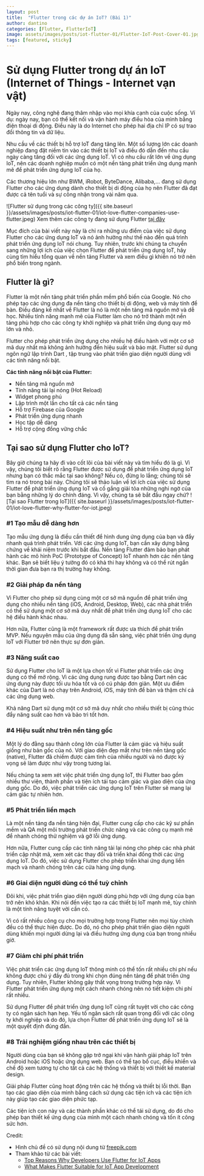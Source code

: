 ```yaml
---
layout: post
title:  "Flutter trong các dự án IoT? (Bài 1)"
author: dantino
categories: [Flutter, FlutterIoT]
image: assets/images/posts/iot-flutter-01/Flutter-IoT-Post-Cover-01.jpg
tags: [featured, sticky]
---
```

# Sử dụng Flutter trong dự án IoT (Internet of Things - Internet vạn vật) 
 Ngày nay, công nghệ đang thâm nhập vào mọi khía cạnh của cuộc sống. Ví dụ: ngày nay, bạn có thể kết nối và vận hành máy điều hòa của mình bằng điện thoại di động. Điều này là do Internet cho phép hai địa chỉ IP có sự trao đổi thông tin và dữ liệu.   

 Nhu cầu về các thiết bị hỗ trợ IoT đang tăng lên. Một số lượng lớn các doanh nghiệp đang đặt niềm tin vào các thiết bị IoT và điều đó dẫn đến nhu cầu ngày càng tăng đối với các ứng dụng IoT. Vì có nhu cầu rất lớn về ứng dụng IoT, nên các doanh nghiệp muốn có một nền tảng phát triển ứng dụng mạnh mẽ để phát triển ứng dụng IoT của họ.

Các thương hiệu lớn như BWM, iRobot, ByteDance, Alibaba,... đang sử dụng Flutter cho các ứng dụng dành cho thiết bị di động của họ nên Flutter đã đạt được cả tên tuổi và sự công nhận trong vài năm qua. 

 ![Flutter sử dụng trong các công ty]({{ site.baseurl }}/assets/images/posts/iot-flutter-01/iot-love-flutter-companies-use-flutter.jpeg)
 Xem thêm các công ty đang sử dụng Flutter [tại đây]

Mục đích của bài viết này này là chỉ ra những ưu điểm của việc sử dụng Flutter cho các ứng dụng IoT và nó ảnh hưởng như thế nào đến quá trình phát triển ứng dụng IoT nói chung. Tuy nhiên, trước khi chúng ta chuyển sang những lợi ích của việc chọn Flutter để phát triển ứng dụng IoT, hãy cùng tìm hiểu tổng quan về nền tảng Flutter và xem điều gì khiến nó trở nên phổ biến trong ngành.
## Flutter là gì? 
Flutter là một nền tảng phát triển phần mềm phổ biến của Google. Nó cho phép tạo các ứng dụng đa nền tảng cho thiết bị di động, web và máy tính để bàn. Điều đáng kể nhất về Flutter là nó là một nền tảng mã nguồn mở và dễ học. Nhiều tính năng mạnh mẽ của Flutter làm cho nó trở thành một nền tảng phù hợp cho các công ty khởi nghiệp và phát triển ứng dụng quy mô lớn và nhỏ.

Flutter cho phép phát triển ứng dụng cho nhiều hệ điều hành với một cơ sở mã duy nhất mà không ảnh hưởng đến hiệu suất và bảo mật. Flutter sử dụng ngôn ngữ lập trình Dart , tập trung vào phát triển giao diện người dùng với các tính năng nổi bật.

**Các tính năng nổi bật của Flutter:** 

- Nền tảng mã nguồn mở
- Tính năng tải lại nóng (Hot Reload)
- Widget phong phú
- Lập trình một lần cho tất cả các nền tảng
- Hỗ trợ Firebase của Google
- Phát triển ứng dụng nhanh
- Học tập dễ dàng
- Hỗ trợ cộng đồng vững chắc

## Tại sao sử dụng Flutter cho IoT? 
Bây giờ chúng ta hãy đi vào cốt lõi của bài viết này và tìm hiểu đó là gì. Vì vậy, chúng tôi biết rõ rằng Flutter được sử dụng để phát triển ứng dụng IoT nhưng bạn có thắc mắc tại sao không? Nếu có, đừng lo lắng; chúng tôi sẽ tìm ra nó trong bài này. Chúng tôi sẽ thảo luận về lợi ích của việc sử dụng Flutter để phát triển ứng dụng IoT và cố gắng giải tỏa những nghi ngờ của bạn bằng những lý do chính đáng. Vì vậy, chúng ta sẽ bắt đầu ngay chứ?
![Tại sao Flutter trong IoT]({{ site.baseurl }}/assets/images/posts/iot-flutter-01/iot-love-flutter-why-flutter-for-iot.jpeg)

### #1 Tạo mẫu dễ dàng hơn

Tạo mẫu ứng dụng là điều cần thiết để hình dung ứng dụng của bạn và đẩy nhanh quá trình phát triển. Với các ứng dụng IoT, bạn cần xây dựng bằng chứng về khái niệm trước khi bắt đầu. Nền tảng Flutter đảm bảo bạn phát hành các mô hình PoC (Prototype of Concept) IoT nhanh hơn các nền tảng khác. Bạn sẽ biết liệu ý tưởng đó có khả thi hay không và có thể rút ngắn thời gian đưa bạn ra thị trường hay không.

### #2 Giải pháp đa nền tảng

Vì Flutter cho phép sử dụng cùng một cơ sở mã nguồn để phát triển ứng dụng cho nhiều nền tảng (iOS, Android, Desktop, Web), các nhà phát triển có thể sử dụng một cơ sở mã duy nhất để phát triển ứng dụng IoT cho các hệ điều hành khác nhau.

Hơn nữa, Flutter cũng là một framework rất được ưa thích để phát triển MVP. Nếu nguyên mẫu của ứng dụng đã sẵn sàng, việc phát triển ứng dụng IoT với Flutter trở nên thực sự đơn giản.

### #3 Năng suất cao

Sử dụng Flutter cho IoT là một lựa chọn tốt vì Flutter phát triển các ứng dụng có thể mở rộng. Vì các ứng dụng rung được tạo bằng Dart nên các ứng dụng này được tối ưu hóa tốt và có cú pháp đơn giản. Một ưu điểm khác của Dart là nó chạy trên Android, iOS, máy tính để bàn và thậm chí cả các ứng dụng web.

Khả năng Dart sử dụng một cơ sở mã duy nhất cho nhiều thiết bị cũng thúc đẩy năng suất cao hơn và bảo trì tốt hơn.

### #4 Hiệu suất như trên nền tảng gốc
Một lý do đằng sau thành công lớn của Flutter là cảm giác và hiệu suất giống như bản gốc của nó. Với giao diện đẹp mắt như trên nền tảng gốc (native), Flutter đã chiếm được cảm tình của nhiều người và nó được kỳ vọng sẽ làm được như vậy trong tương lai.

Nếu chúng ta xem xét việc phát triển ứng dụng IoT, thì Flutter bao gồm nhiều thư viện, thành phần và tiện ích tái tạo cảm giác và giao diện của ứng dụng gốc. Do đó, việc phát triển các ứng dụng IoT trên Flutter sẽ mang lại cảm giác tự nhiên hơn.

### #5 Phát triển liền mạch

Là một nền tảng đa nền tảng hiện đại, Flutter cung cấp cho các kỹ sư phần mềm và QA một môi trường phát triển chức năng và các công cụ mạnh mẽ để nhanh chóng thử nghiệm và gỡ lỗi ứng dụng.

Hơn nữa, Flutter cung cấp các tính năng tải lại nóng cho phép các nhà phát triển cập nhật mã, xem xét các thay đổi và triển khai đồng thời các ứng dụng IoT. Do đó, việc sử dụng Flutter cho phép triển khai ứng dụng liền mạch và nhanh chóng trên các cửa hàng ứng dụng.

### #6 Giai diện người dùng có thể tuỳ chỉnh

Đôi khi, việc phát triển giao diện người dùng phù hợp với ứng dụng của bạn trở nên khó khăn. Khi nói đến việc tạo ra các thiết bị IoT mạnh mẽ, tùy chỉnh là một tính năng tuyệt vời cần có.

Vì có rất nhiều công cụ cho mọi trường hợp trong Flutter nên mọi tùy chỉnh đều có thể thực hiện được. Do đó, nó cho phép phát triển giao diện người dùng khiến mọi người dừng lại và điều hướng ứng dụng của bạn trong nhiều giờ.

### #7 Giảm chi phí phát triển

Việc phát triển các ứng dụng IoT thông minh có thể tốn rất nhiều chi phí nếu không được chú ý đầy đủ trong khi chọn đúng nền tảng để phát triển ứng dụng. Tuy nhiên, Flutter không gây thất vọng trong trường hợp này. Vì Flutter phát triển ứng dụng một cách nhanh chóng nên nó tiết kiệm chi phí rất nhiều.

Sử dụng Flutter để phát triển ứng dụng IoT cũng rất tuyệt vời cho các công ty có ngân sách hạn hẹp. Yếu tố ngân sách rất quan trọng đối với các công ty khởi nghiệp và do đó, lựa chọn Flutter để phát triển ứng dụng IoT sẽ là một quyết định đúng đắn.

### #8 Trải nghiệm giống nhau trên các thiết bị

Người dùng của bạn sẽ không gặp trở ngại khi vận hành giải pháp IoT trên Android hoặc iOS hoặc ứng dụng web. Bạn có thể tạo bố cục, điều khiển và chế độ xem tương tự cho tất cả các hệ thống và thiết bị với thiết kế material design.

Giải pháp Flutter cũng hoạt động trên các hệ thống và thiết bị lỗi thời. Bạn tạo các giao diện của mình bằng cách sử dụng các tiện ích và các tiện ích này giúp tạo các giao diện phức tạp.

Các tiện ích con này và các thành phần khác có thể tái sử dụng, do đó cho phép bạn thiết kế ứng dụng của mình một cách nhanh chóng và tốn ít công sức hơn.



Credit:
 - Hình chủ đề có sử dụng nội dung từ [freepik.com](https://www.freepik.com/free-vector/internet-things-isometric-flowchart_6169717.htm#query=Iot&position=8&from_view=search&track=sph)
 - Tham khảo từ các bài viết: 
   - [Top Reasons Why Developers Use Flutter for IoT Apps](https://www.expertappdevs.com/blog/fact-why-flutter-is-perfect-for-iot-apps)
   - [What Makes Flutter Suitable for IoT App Development](https://kodytechnolab.com/blog/flutter-for-iot-app-development/)



[tại đây]: https://flutter.dev/showcase